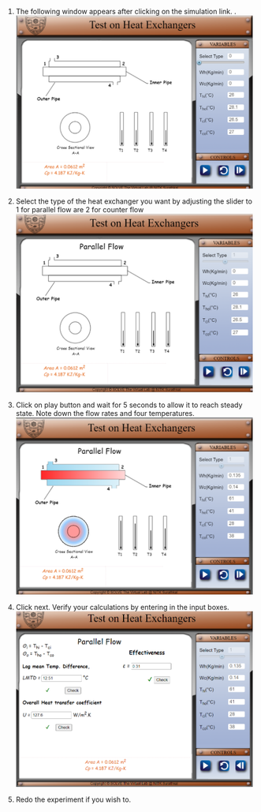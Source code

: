 1. The following window appears after clicking on the simulation link. .<br>
![alt text](images/ex1.png)<br>

2. Select the type of the heat exchanger you want by adjusting the slider to 1 for parallel flow are 2 for counter flow<br>
![alt text](images/ex2.png)<br>

3. Click on play button and wait for 5 seconds to allow it to reach steady state. Note down the flow rates and four temperatures.<br>
![alt text](images/ex3.png)<br>

4. Click next. Verify your calculations by entering in the input boxes.<br>
![alt text](images/ex4.png)<br>

5. Redo the experiment if you wish to.
